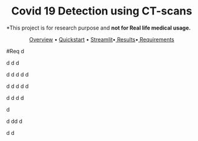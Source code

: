 <h1 align="center">Covid 19 Detection using CT-scans</h1>
<p >*This project is for research purpose and <b>not for Real life medical usage.
</b></p>
<p align="center">
  <a href="#overview">Overview</a> • <a href="#Installation">Quickstart</a> •
  <a href="#Streamlit"> Streamlit</a>•<a href="#Results"> Results</a>•<a href="#Req"> Requirements</a>
</p>


#Req
d

d
d
d

d
d
d
d
d

d
d
d
d
d

d
d
d
d

d






















d
dd
d





d
d
